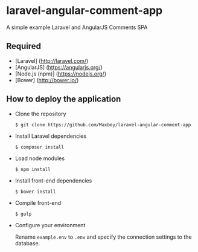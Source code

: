 # laravel-angular-comment-app
A simple example Laravel and AngularJS Comments SPA
## Required

- [Laravel] (http://laravel.com/)
- [AngularJS] (https://angularjs.org/)
- [Node.js (npm)] (https://nodejs.org/)
- [Bower] (http://bower.io/)

## How to deploy the application

- Clone the repository

  `$ git clone https://github.com/Maxbey/laravel-angular-comment-app`
  
- Install Laravel dependencies

  `$ composer install`
  
- Load node modules

  `$ npm install`
  
- Install front-end dependencies

  `$ bower install`
  
- Compile front-end

  `$ gulp`
  
- Configure your environment

  Rename `example.env` to `.env` and specify the connection settings to the database.
